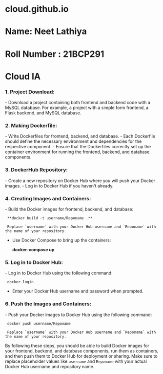 # cloud.github.io

<h1>Name: Neet Lathiya</h1>

<h1>Roll Number : 21BCP291</h1>

<h1>Cloud IA</h1>

<h3>1. Project Download:</h3>
   - Download a project containing both frontend and backend code with a MySQL database. For example, a project with a simple form frontend, a Flask backend, and MySQL database.

<h3>2. Making Dockerfile:</h3>
   - Write Dockerfiles for frontend, backend, and database.
   - Each Dockerfile should define the necessary environment and dependencies for the respective component.
   - Ensure that the Dockerfiles correctly set up the container environment for running the frontend, backend, and database components.

<h3>3. DockerHub Repository:</h3>
   - Create a new repository on Docker Hub where you will push your Docker images.
   - Log in to Docker Hub if you haven't already.

<h3>4. Creating Images and Containers:</h3>
   - Build the Docker images for frontend, backend, and database:
     
     **docker build -t username/Reponame .**
     
     Replace `username` with your Docker Hub username and `Reponame` with the name of your repository.
   - Use Docker Compose to bring up the containers:
     
     **docker-compose up**
    

<h3>5. Log in to Docker Hub:</h3>
   - Log in to Docker Hub using the following command:
     
     docker login
    
   - Enter your Docker Hub username and password when prompted.

<h3>6. Push the Images and Containers:</h3>
   - Push your Docker images to Docker Hub using the following command:
   
     docker push username/Reponame
    
     Replace `username` with your Docker Hub username and `Reponame` with the name of your repository.

By following these steps, you should be able to build Docker images for your frontend, backend, and database components, run them as containers, and then push them to Docker Hub for deployment or sharing. Make sure to replace placeholder values like `username` and `Reponame` with your actual Docker Hub username and repository name.
